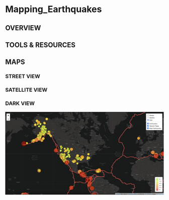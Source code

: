 # Mapping_Earthquakes

## OVERVIEW

## TOOLS & RESOURCES

## MAPS

### STREET VIEW

### SATELLITE VIEW

### DARK VIEW

![alt_text](https://github.com/farwaali08/Mapping_Earthquakes/blob/7864a61def44d8c68aaa454fe819e6e6bda4002d/Images/dark.png)
